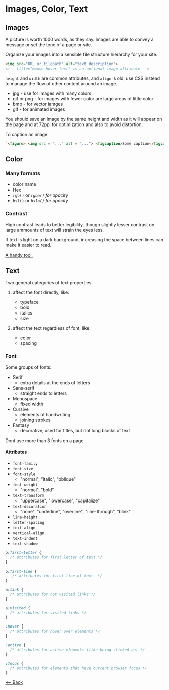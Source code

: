 # Images, Color, Text

## Images

A picture is worth 1000 words, as they say. Images are able to convey a message or set the tone of a page or site.

Organize your images into a sensible file structure hierarchy for your site.

```html
<img src="URL or filepath" alt="text description">
<!-- title="mouse hover text" is an optional image attribute -->
```

`height` and `width` are common attributes, and `align` is old, use CSS instead to manage the flow of other content around an image.

- jpg - use for images with many colors
- gif or png - for images with fewer color are large areas of little color
- bmp - for vector iamges
- gif - for animated images

You should save an image by the same height and width as it will appear on the page and at 72ppi for optimization and also to avoid distortion.

To caption an image:

```html
`<figure> <img src = "..." alt = "..."> <figcaption>Some caption</figcaption> </figure>
```

## Color

### Many formats

- color name
- Hex
- `rgb()` or *`rgba()` for opacity*
- `hsl()` or *`hsla()` for opacity*

### Contrast

High contrast leads to better legibility, though slightly lesser contrast on large ammounts of text will strain the eyes less.

If text is light on a dark background, increasing the space between lines can make it easier to read.

[A handy tool.](https://snook.ca/technical/colour_contrast/colour.html#fg=33FF33,bg=333333)

## Text

Two general categories of text properties:

1. affect the font directly,  like:
   - typeface
   - bold
   - italics
   - size

2. affect the text regardless of font, like:
   - color
   - spacing

### Font

Some groups of fonts:

- Serif
  - extra details at the ends of letters
- Sans-serif
  - straight ends to letters
- Monospace
  - fixed width
- Cursive
  - elements of handwriting
  - joining strokes
- Fantasy
  - decorative, used for titles, but not long blocks of text

Dont use more than 3 fonts on a page.

#### Attributes

- `font-family`
- `font-size`
- `font-style`
  - "normal", "italic", "oblique"
- `font-weight`
  - "normal", "bold"
- `text-transform`
  - "uppercase", "lowercase", "capitalize"
- `text-decoration`
  - "none", "underline", "overline", "line-through", "blink"
- `line-height`
- `letter-spacing`
- `text-align`
- `vertical-align`
- `text-indent`
- `text-shadow`

```css
p:first-letter {
  /* attributes for first letter of text */
}

p:first-line {
   /* attributes for first line of text  */
}

a:link {
  /* attributes for not visited links */
}

a:visited {
  /* attributes for visited links */
}

:hover {
  /* attributes for hover over elements */
}

:active {
  /* attributes for active elements (like being clicked on) */
}

:focus {
  /* attributes for elements that have current browser focus */
}
```

[<-- Back](../README.md)
